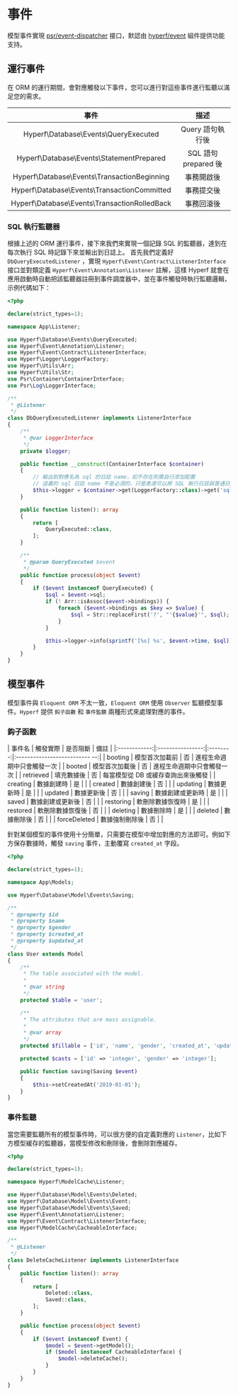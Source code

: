 # 事件

模型事件實現 [psr/event-dispatcher](https://github.com/php-fig/event-dispatcher) 接口，默認由 [hyperf/event](https://github.com/hyperf/event) 組件提供功能支持。

## 運行事件

在 ORM 的運行期間，會對應觸發以下事件，您可以進行對這些事件進行監聽以滿足您的需求。

| 事件  | 描述 |
| :--------: | :----: |
| Hyperf\Database\Events\QueryExecuted| Query 語句執行後 |
| Hyperf\Database\Events\StatementPrepared| SQL 語句 prepared 後 |
| Hyperf\Database\Events\TransactionBeginning| 事務開啟後 |
| Hyperf\Database\Events\TransactionCommitted| 事務提交後 |
| Hyperf\Database\Events\TransactionRolledBack| 事務回滾後 |

### SQL 執行監聽器

根據上述的 ORM 運行事件，接下來我們來實現一個記錄 SQL 的監聽器，達到在每次執行 SQL 時記錄下來並輸出到日誌上。
首先我們定義好 `DbQueryExecutedListener` ，實現 `Hyperf\Event\Contract\ListenerInterface` 接口並對類定義 `Hyperf\Event\Annotation\Listener` 註解，這樣 Hyperf 就會在應用啟動時自動把該監聽器註冊到事件調度器中，並在事件觸發時執行監聽邏輯，示例代碼如下：

```php
<?php

declare(strict_types=1);

namespace App\Listener;

use Hyperf\Database\Events\QueryExecuted;
use Hyperf\Event\Annotation\Listener;
use Hyperf\Event\Contract\ListenerInterface;
use Hyperf\Logger\LoggerFactory;
use Hyperf\Utils\Arr;
use Hyperf\Utils\Str;
use Psr\Container\ContainerInterface;
use Psr\Log\LoggerInterface;

/**
 * @Listener
 */
class DbQueryExecutedListener implements ListenerInterface
{
    /**
     * @var LoggerInterface
     */
    private $logger;

    public function __construct(ContainerInterface $container)
    {
        // 輸出到對應名為 sql 的日誌 name，如不存在則需自行添加配置
        // 這裏的 sql 日誌 name 不是必須的，只是表達可以將 SQL 執行日誌與普通日誌區分開
        $this->logger = $container->get(LoggerFactory::class)->get('sql');
    }

    public function listen(): array
    {
        return [
            QueryExecuted::class,
        ];
    }

    /**
     * @param QueryExecuted $event
     */
    public function process(object $event)
    {
        if ($event instanceof QueryExecuted) {
            $sql = $event->sql;
            if (! Arr::isAssoc($event->bindings)) {
                foreach ($event->bindings as $key => $value) {
                    $sql = Str::replaceFirst('?', "'{$value}'", $sql);
                }
            }

            $this->logger->info(sprintf('[%s] %s', $event->time, $sql));
        }
    }
}

```

## 模型事件

模型事件與 `Eloquent ORM` 不太一致，`Eloquent ORM` 使用 `Observer` 監聽模型事件。`Hyperf` 提供 `鈎子函數` 和 `事件監聽` 兩種形式來處理對應的事件。

### 鈎子函數

|    事件名    |     觸發實際     | 是否阻斷 |               備註                |
|:------------:|:----------------:|:--------:|:-------------------------- --:|
|   booting    |  模型首次加載前  |    否    |    進程生命週期中只會觸發一次         |
|    booted    |  模型首次加載後  |    否    |    進程生命週期中只會觸發一次         |
|  retrieved   |    填充數據後   |    否    |  每當模型從 DB 或緩存查詢出來後觸發      |
|   creating   |    數據創建時   |    是    |                                  |
|   created    |    數據創建後   |    否    |                                  |
|   updating   |    數據更新時   |    是    |                                  |
|   updated    |    數據更新後   |    否    |                                  |
|    saving    | 數據創建或更新時 |    是    |                                  |
|    saved     | 數據創建或更新後 |    否    |                                  |
|  restoring   | 軟刪除數據恢復時 |    是    |                                  |
|   restored   | 軟刪除數據恢復後 |    否    |                                  |
|   deleting   |    數據刪除時   |    是    |                                  |
|   deleted    |    數據刪除後   |    否    |                                  |
| forceDeleted |  數據強制刪除後  |    否    |                                  |

針對某個模型的事件使用十分簡單，只需要在模型中增加對應的方法即可。例如下方保存數據時，觸發 `saving` 事件，主動覆寫 `created_at` 字段。

```php
<?php

declare(strict_types=1);

namespace App\Models;

use Hyperf\Database\Model\Events\Saving;

/**
 * @property $id
 * @property $name
 * @property $gender
 * @property $created_at
 * @property $updated_at
 */
class User extends Model
{
    /**
     * The table associated with the model.
     *
     * @var string
     */
    protected $table = 'user';

    /**
     * The attributes that are mass assignable.
     *
     * @var array
     */
    protected $fillable = ['id', 'name', 'gender', 'created_at', 'updated_at'];

    protected $casts = ['id' => 'integer', 'gender' => 'integer'];

    public function saving(Saving $event)
    {
        $this->setCreatedAt('2019-01-01');
    }
}

```

### 事件監聽

當您需要監聽所有的模型事件時，可以很方便的自定義對應的 `Listener`，比如下方模型緩存的監聽器，當模型修改和刪除後，會刪除對應緩存。

```php
<?php

declare(strict_types=1);

namespace Hyperf\ModelCache\Listener;

use Hyperf\Database\Model\Events\Deleted;
use Hyperf\Database\Model\Events\Event;
use Hyperf\Database\Model\Events\Saved;
use Hyperf\Event\Annotation\Listener;
use Hyperf\Event\Contract\ListenerInterface;
use Hyperf\ModelCache\CacheableInterface;

/**
 * @Listener
 */
class DeleteCacheListener implements ListenerInterface
{
    public function listen(): array
    {
        return [
            Deleted::class,
            Saved::class,
        ];
    }

    public function process(object $event)
    {
        if ($event instanceof Event) {
            $model = $event->getModel();
            if ($model instanceof CacheableInterface) {
                $model->deleteCache();
            }
        }
    }
}

```
